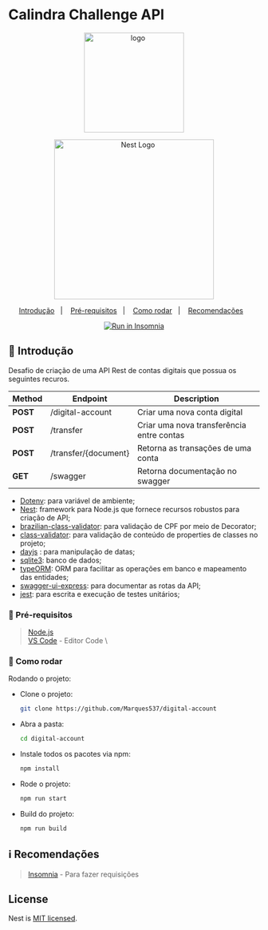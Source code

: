# Calindra Challenge API

<div align="center">
 <a href="https://www.ume.com.br/">
  <img alt="logo" width="200" src="https://assets-global.website-files.com/60c113054112e93527bc6ec1/60c115f6684e466dd3d0d1f9_logo_ume.svg" />
 </a>
<p align="center">
  <a href="http://nestjs.com/" target="blank"><img src="https://nestjs.com/img/logo_text.svg" width="320" alt="Nest Logo" /></a>
</p>
  
</div>

<p align="center">
  <a href="#page_with_curl-introdução">Introdução</a>&nbsp;&nbsp;&nbsp;|&nbsp;&nbsp;&nbsp;
  <a href="#wave-pré-requisitos">Pré-requisitos</a>&nbsp;&nbsp;&nbsp;|&nbsp;&nbsp;&nbsp;
  <a href="#rocket-como-rodar">Como rodar</a>&nbsp;&nbsp;&nbsp;|&nbsp;&nbsp;&nbsp;
  <a href="#information_source-recomendações">Recomendações</a>&nbsp;&nbsp;&nbsp;
</p>

<p align='center'>
  <a href="https://insomnia.rest/run/?label=Digital-Account&uri=https%3A%2F%2Fgithub.com%2FMarques537%2Fdigital-account%2Fblob%2Fmaster%2Fdigital-account-insomnia.json" target="_blank"><img src="https://insomnia.rest/images/run.svg" alt="Run in Insomnia"></a>
</p>


## :page_with_curl: Introdução

Desafio de criação de uma API Rest de contas digitais que possua os seguintes recuros. 

| Method   | Endpoint                                            | Description                                                                            |
| -------- | --------------------------------------------------- | -------------------------------------------------------------------------------------- |
| **POST**  | /digital-account                                       | Criar uma nova conta digital                                         |
| **POST**  | /transfer                                      | Criar uma nova transferência entre contas                                         |
| **POST**  | /transfer/{document}                                      | Retorna as transações de uma conta                                         |
| **GET**  | /swagger                                      | Retorna documentação no swagger                                        |

- [Dotenv](https://www.npmjs.com/package/dotenv): para variável de ambiente;
- [Nest](https://www.npmjs.com/package/@nestjs/cli): framework para Node.js que fornece recursos robustos para criação de API;
- [brazilian-class-validator](https://www.npmjs.com/package/brazilian-class-validator): para validação de CPF por meio de Decorator;
- [class-validator](https://www.npmjs.com/package/class-validator): para validação de conteúdo de properties de classes no projeto;
- [dayjs](https://www.npmjs.com/package/dayjs) : para manipulação de datas;
- [sqlite3](https://www.npmjs.com/package/sqlite3): banco de dados;
- [typeORM](https://www.npmjs.com/package/typeorm): ORM para facilitar as operações em banco e mapeamento das entidades;
- [swagger-ui-express](https://www.npmjs.com/package/swagger-ui-express): para documentar as rotas da API;
- [jest](https://www.npmjs.com/package/jest): para escrita e execução de testes unitários;
### :wave: Pré-requisitos

> [Node.js](http://nodejs.org/) \
> [VS Code](https://code.visualstudio.com/) - Editor Code \

### :rocket: Como rodar

Rodando o projeto:

- Clone o projeto:

  ```sh
  git clone https://github.com/Marques537/digital-account
  ```

- Abra a pasta:

  ```sh
  cd digital-account
  ```

- Instale todos os pacotes via npm:

  ```sh
  npm install
  ```
- Rode o projeto:

  ```sh
  npm run start
  ```

- Build do projeto:

  ```sh
  npm run build
  ```


## :information_source: Recomendações

> [Insomnia](https://insomnia.rest/) - Para fazer requisições 

## License

Nest is [MIT licensed](LICENSE).
